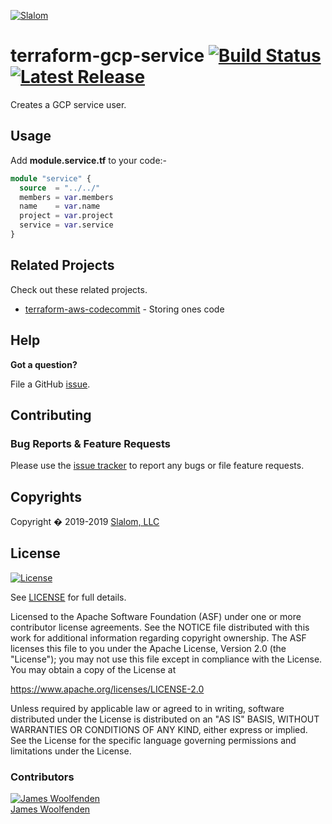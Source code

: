 [![Slalom][logo]](https://slalom.com)

# terraform-gcp-service [![Build Status](https://api.travis-ci.com/JamesWoolfenden/terraform-gcp-service.svg?branch=master)](https://travis-ci.com/JamesWoolfenden/terraform-gcp-service) [![Latest Release](https://img.shields.io/github/release/JamesWoolfenden/terraform-gcp-service.svg)](https://github.com/JamesWoolfenden/terraform-gcp-service/releases/latest)

Creates a GCP service user.

## Usage

Add **module.service.tf** to your code:-

```terraform
module "service" {
  source  = "../../"
  members = var.members
  name    = var.name
  project = var.project
  service = var.service
}
```

<!-- BEGINNING OF PRE-COMMIT-TERRAFORM DOCS HOOK -->

<!-- END OF PRE-COMMIT-TERRAFORM DOCS HOOK -->
## Related Projects

Check out these related projects.

- [terraform-aws-codecommit](https://github.com/jameswoolfenden/terraform-aws-codebuild) - Storing ones code

## Help

**Got a question?**

File a GitHub [issue](https://github.com/jameswoolfenden/terraform-aws-service/issues).

## Contributing

### Bug Reports & Feature Requests

Please use the [issue tracker](https://github.com/jameswoolfenden/terraform-aws-service/issues) to report any bugs or file feature requests.

## Copyrights

Copyright � 2019-2019 [Slalom, LLC](https://slalom.com)

## License

[![License](https://img.shields.io/badge/License-Apache%202.0-blue.svg)](https://opensource.org/licenses/Apache-2.0)

See [LICENSE](LICENSE) for full details.

Licensed to the Apache Software Foundation (ASF) under one
or more contributor license agreements.  See the NOTICE file
distributed with this work for additional information
regarding copyright ownership.  The ASF licenses this file
to you under the Apache License, Version 2.0 (the
"License"); you may not use this file except in compliance
with the License.  You may obtain a copy of the License at

<https://www.apache.org/licenses/LICENSE-2.0>

Unless required by applicable law or agreed to in writing,
software distributed under the License is distributed on an
"AS IS" BASIS, WITHOUT WARRANTIES OR CONDITIONS OF ANY
KIND, either express or implied.  See the License for the
specific language governing permissions and limitations
under the License.

### Contributors

  [![James Woolfenden][jameswoolfenden_avatar]][jameswoolfenden_homepage]<br/>[James Woolfenden][jameswoolfenden_homepage]

  [jameswoolfenden_homepage]: https://github.com/jameswoolfenden
  [jameswoolfenden_avatar]: https://github.com/jameswoolfenden.png?size=150

[logo]: https://gist.githubusercontent.com/JamesWoolfenden/5c457434351e9fe732ca22b78fdd7d5e/raw/15933294ae2b00f5dba6557d2be88f4b4da21201/slalom-logo.png
[website]: https://slalom.com
[github]: https://github.com/jameswoolfenden
[linkedin]: https://www.linkedin.com/company/slalom-consulting/
[twitter]: https://twitter.com/Slalom

[share_twitter]: https://twitter.com/intent/tweet/?text=terraform-aws-service&url=https://github.com/jameswoolfenden/terraform-aws-service
[share_linkedin]: https://www.linkedin.com/shareArticle?mini=true&title=terraform-aws-service&url=https://github.com/jameswoolfenden/terraform-aws-service
[share_reddit]: https://reddit.com/submit/?url=https://github.com/jameswoolfenden/terraform-aws-service
[share_facebook]: https://facebook.com/sharer/sharer.php?u=https://github.com/jameswoolfenden/terraform-aws-service
[share_email]: mailto:?subject=terraform-aws-service&body=https://github.com/jameswoolfenden/terraform-aws-service
